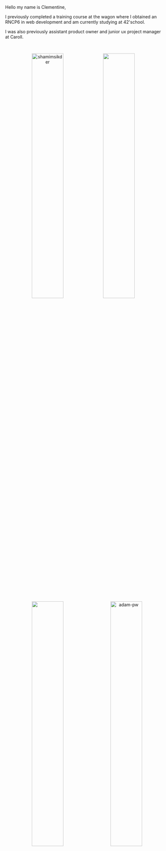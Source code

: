 <p>Hello my name is Clementine,</p>
<p>I previously completed a training course at the wagon where I obtained an RNCP6 in web development and am currently studying at 42'school.</p>
<p>I was also previously assistant product owner and junior ux project manager at Caroll.</p><br>

<p align="center"><img width="45%" src="https://github-readme-streak-stats.herokuapp.com/?user=clemcheyrou&theme=gotham&show_icons=true" alt="shamimsikder"/>

<img width="45%" src="https://github-readme-stats-ten-gilt.vercel.app/api?username=clemcheyrou&show_icons=true&theme=gotham"/>
</p>

<p align="center"><img  width="45%" src="https://github-readme-stats.vercel.app/api/top-langs/?username=clemcheyrou&theme=gotham&hide=python,roff"/>
<img width="45%" align="right" src="https://github.com/Adam-pw/Adam-pw/blob/main/animation_500_kxa883sd.gif" alt="adam-pw" />

</p>
